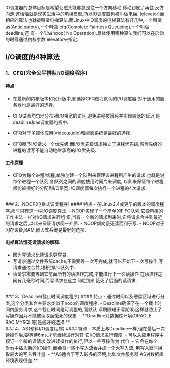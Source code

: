 IO调度器的总体目标是希望让磁头能够总是往一个方向移动,移动到底了再往 反方向走,这恰恰就是现实生活中的电梯模型,所以IO调度器也被叫做电梯. (elevator)而 相应的算法也就被叫做电梯算法.而Linux中IO调度的电梯算法有好几种,一个叫做 as(Anticipatory),一个叫做 cfq(Complete Fairness Queueing),一个叫做deadline,还 有一个叫做noop( No Operation).具体使用哪种算法我们可以在启动的时候通过内核参数 elevator来指定.


## I/O调度的4种算法

### 1、CFQ(完全公平排队I/O调度程序)
#### 特点
- 在最新的内核版本和发行版中,都选择CFQ做为默认的I/O调度器,对于通用的服 务器也是最好的选择.

- CFQ试图均匀地分布对I/O带宽的访问,避免进程被饿死并实现较低的延迟,是 deadline和as调度器的折中.

- CFQ对于多媒体应用(video,audio)和桌面系统是最好的选择.

- CFQ赋予I/O请求一个优先级,而I/O优先级请求独立于进程优先级,高优先级的 进程的读写不能自动地继承高的I/O优先级.

#### 工作原理
- CFQ为每个进程/线程,单独创建一个队列来管理该进程所产生的请求,也就是说 每个进程一个队列,各队列之间的调度使用时间片来调度, 以此来保证每个进程都能被很好的分配到I/O带宽.I/O调度器每次执行一个进程的4次请求.

<br/>
### 2、NOOP(电梯式调度程序)
#### 特点
- 在Linux2.4或更早的版本的调度程序,那时只有这一种I/O调度算法.
- NOOP实现了一个简单的FIFO队列,它像电梯的工作主法一样对I/O请求进行组 织,当有一个新的请求到来时,它将请求合并到最近的请求之后,以此来保证请求同一介质.
- NOOP倾向饿死读而利于写.
- NOOP对于闪存设备,RAM,嵌入式系统是最好的选择.

#### 电梯算法饿死读请求的解释:
- 因为写请求比读请求更容易.
- 写请求通过文件系统cache,不需要等一次写完成,就可以开始下一次写操作,写 请求通过合并,堆积到I/O队列中.
- 读请求需要等到它前面所有的读操作完成,才能进行下一次读操作.在读操作之 间有几毫秒时间,而写请求在这之间就到来,饿死了后面的读请求.

<br/>
### 3、Deadline(截止时间调度程序)
#### 特点
- 通过时间以及硬盘区域进行分类,这个分类和合并要求类似于noop的调度程序.
- Deadline确保了在一个截止时间内服务请求,这个截止时间是可调整的,而默认 读期限短于写期限.这样就防止了写操作因为不能被读取而饿死的现象.
- **Deadline对数据库环境(ORACLE RAC,MYSQL等)是最好的选择.**

<br/>
### 4、AS(预料I/O调度程序)
#### 特点
- 本质上与Deadline一样,但在最后一次读操作后,要等待6ms,才能继续进行对其 它I/O请求进行调度.
- 可以从应用程序中预订一个新的读请求,改进读操作的执行,但以一些写操作为
代价.
- 它会在每个6ms中插入新的I/O操作,而会将一些小写入流合并成一个大写入流, 用写入延时换取最大的写入吞吐量.
- **AS适合于写入较多的环境,比如文件服务器 AS对数据库环境表现很差.**